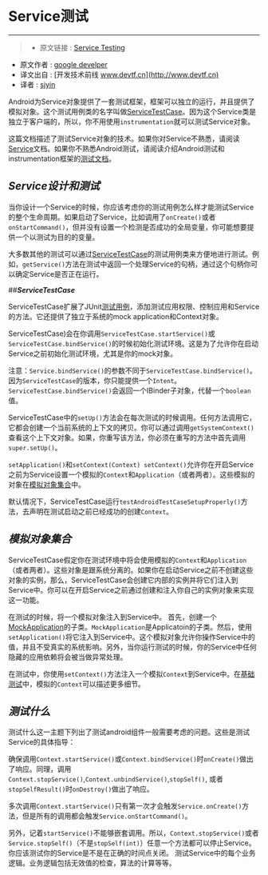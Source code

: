 # Service测试
---

> * 原文链接 : [Service Testing](http://developer.android.com/tools/testing/service_testing.html)
* 原文作者 : [google develper](http://developer.android.com/)
* 译文出自 :  [开发技术前线 www.devtf.cn](http://www.devtf.cn)
* 译者 : [sjyin](https://github.com/yinshijian-kkb) 

Android为Service对象提供了一套测试框架，框架可以独立的运行，并且提供了模拟对象。这个测试用例类的名字叫做[ServiceTestCase](http://developer.android.com/tools/testing/service_testing.html)。因为这个Service类是独立于客户端的，所以，你不用使用`instrumentation`就可以测试Service对象。


这篇文档描述了测试Service对象的技术。如果你对Service不熟悉，请阅读[Service](http://developer.android.com/guide/components/services.html)文档。如果你不熟悉Android测试，请阅读介绍Android测试和instrumentation框架的[测试文档](http://developer.android.com/tools/testing/testing_android.html)。

## ***Service设计和测试***

当你设计一个Service的时候，你应该考虑你的测试用例怎么样才能测试Service的整个生命周期。如果启动了Service，比如调用了`onCreate()`或者`onStartCommand()`，但并没有设置一个检测是否成功的全局变量，你可能想要提供一个以测试为目的的变量。

大多数其他的测试可以通过[ServiceTestCase](http://developer.android.com/tools/testing/service_testing.html)的测试用例类来方便地进行测试。例如，`getService()`方法在测试中返回一个处理Service的句柄，通过这个句柄你可以确定Service是否正在运行。

##***ServiceTestCase***

ServiceTestCase扩展了JUnit[测试用例](http://developer.android.com/reference/junit/framework/TestCase.html)，添加测试应用权限、控制应用和Service的方法。它还提供了独立于系统的mock application和Context对象。

ServiceTestCase)会在你调用`ServiceTestCase.startService()`或`ServiceTestCase.bindService()`的时候初始化测试环境。这是为了允许你在启动Service之前初始化测试环境，尤其是你的mock对象。

注意：`Service.bindService()`的参数不同于`ServiceTestCase.bindService()`。因为`ServiceTestCase`的版本，你只能提供一个`Intent`。`ServiceTestCase.bindService()`会返回一个IBinder子对象，代替一个`boolean`值。

ServiceTestCase中的`setUp()`方法会在每次测试的时候调用。任何方法调用它，它都会创建一个当前系统的上下文的拷贝。你可以通过调用`getSystemContext()`查看这个上下文对象。如果，你重写该方法，你必须在重写的方法中首先调用`super.setUp()`。

`setApplication()`和`setContext(Context) setContext()`允许你在开启Service之前为Service设置一个模拟的`Context`和`Application`（或者两者）。这些模拟的对象在[模拟对象集合](#mock)中。

默认情况下，ServiceTestCase运行`testAndroidTestCaseSetupProperly()`方法，去声明在测试启动之前已经成功的创建`Context`。

<b id="mock"></b>
## ***模拟对象集合***

ServiceTestCase假定你在测试环境中将会使用模拟的`Context`和`Application`（或者两者）。这些对象是跟系统分离的。如果你在启动Service之前不创建这些对象的实例，那么，ServiceTestCase会创建它内部的实例并将它们注入到Service中。你可以在开启Service之前通过创建和注入你自己的实例对象来实现这一功能。

在测试的时候，将一个模拟对象注入到Service中。
首先，创建一个[MockApplication](http://developer.android.com/reference/android/test/mock/MockApplication.html)的子类。`MockApplication`是Applicatoin的子类。然后，使用`setApplication()`将它注入到Service中。这个模拟对象允许你操作Service中的值，并且不受真实的系统影响。另外，当你运行测试的时候，你的Service中任何隐藏的应用依赖将会被当做异常处理。

在测试中，你使用`setContext()`方法注入一个模拟`Context`到Service中。在[基础测试](http://developer.android.com/tools/testing/testing_android.html#MockObjectClasses)中，模拟的`Context`可以描述更多细节。

## ***测试什么***

测试什么这一主题下列出了测试android组件一般需要考虑的问题。这些是测试Service的具体指导：

确保调用`Context.startService()`或`Context.bindService()`时`onCreate()`做出了响应。同理，调用`Context.stopService()`,`Context.unbindService()`,`stopSelf()`, 或者`stopSelfResult()`时`onDestroy()`做出了响应。

多次调用`Context.startService()`只有第一次才会触发`Service.onCreate()`方法，但是所有的调用都会触发`Service.onStartCommand()`。

另外，记着`startService()`不能够嵌套调用。所以，`Context.stopService()`或者`Service.stopSelf()`（不是`stopSelf(int)`）任意一个方法都可以停止Service。你应该测试你的Service是不是在正确的时间点关闭。
测试Service中的每个业务逻辑。业务逻辑包括无效值的检查，算法的计算等等。


